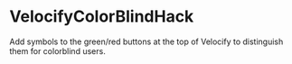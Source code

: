 # VelocifyColorBlindHack
Add symbols to the green/red buttons at the top of Velocify to distinguish them for colorblind users.
